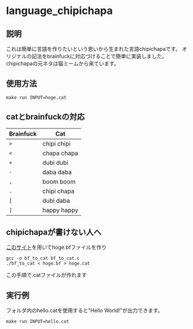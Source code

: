 # language_chipichapa

## 説明
これは簡単に言語を作りたいという思いから生まれた言語chipichapaです。
オリジナルの記法をbrainfuckに対応づけることで簡単に実装しました。
chipichapaの元ネタは猫ミームから来ています。

## 使用方法

```
make run INPUT=hoge.cat
```

## catとbrainfuckの対応

| Brainfuck | Cat         |
|-----------|-------------|
| `>`       | chipi chipi |
| `<`       | chapa chapa |
| `+`       | dubi dubi   |
| `-`       | daba daba   |
| `,`       | boom boom   |
| `.`       | chipi chapa |
| `[`       | dubi daba   |
| `]`       | happy happy |


## chipichapaが書けない人へ

[このサイト](https://mikecat.usamimi.info/jstool/bfgen/)を用いてhoge.bfファイルを作り
```
gcc -o bf_to_cat bf_to_cat.c
./bf_to_cat < hoge.bf > hoge.cat
```
この手順で.catファイルが作れます

## 実行例
フォルダ内のhello.catを使用すると"Hello World!"が出力できます。
```
make run INPUT=hello.cat
```